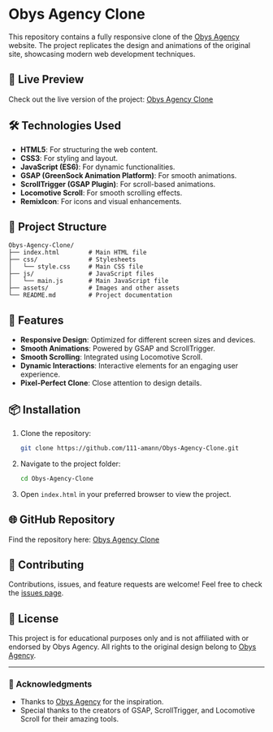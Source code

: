 # Obys Agency Clone

This repository contains a fully responsive clone of the [Obys Agency](https://obys.agency/) website. The project replicates the design and animations of the original site, showcasing modern web development techniques.

## 🚀 Live Preview
Check out the live version of the project: [Obys Agency Clone](https://111-amann.github.io/Obys-Agency-Clone/)

## 🛠️ Technologies Used

- **HTML5**: For structuring the web content.
- **CSS3**: For styling and layout.
- **JavaScript (ES6)**: For dynamic functionalities.
- **GSAP (GreenSock Animation Platform)**: For smooth animations.
- **ScrollTrigger (GSAP Plugin)**: For scroll-based animations.
- **Locomotive Scroll**: For smooth scrolling effects.
- **RemixIcon**: For icons and visual enhancements.

## 📂 Project Structure
```
Obys-Agency-Clone/
├── index.html        # Main HTML file
├── css/              # Stylesheets
│   └── style.css     # Main CSS file
├── js/               # JavaScript files
│   └── main.js       # Main JavaScript file
├── assets/           # Images and other assets
└── README.md         # Project documentation
```

## 🎨 Features

- **Responsive Design**: Optimized for different screen sizes and devices.
- **Smooth Animations**: Powered by GSAP and ScrollTrigger.
- **Smooth Scrolling**: Integrated using Locomotive Scroll.
- **Dynamic Interactions**: Interactive elements for an engaging user experience.
- **Pixel-Perfect Clone**: Close attention to design details.

## 📦 Installation

1. Clone the repository:
   ```bash
   git clone https://github.com/111-amann/Obys-Agency-Clone.git
   ```
2. Navigate to the project folder:
   ```bash
   cd Obys-Agency-Clone
   ```
3. Open `index.html` in your preferred browser to view the project.

## 🌐 GitHub Repository
Find the repository here: [Obys Agency Clone](https://github.com/111-amann/Obys-Agency-Clone)

## 🤝 Contributing
Contributions, issues, and feature requests are welcome! Feel free to check the [issues page](https://github.com/111-amann/Obys-Agency-Clone/issues).

## 📜 License
This project is for educational purposes only and is not affiliated with or endorsed by Obys Agency. All rights to the original design belong to [Obys Agency](https://obys.agency/).

---

### 🙏 Acknowledgments
- Thanks to [Obys Agency](https://obys.agency/) for the inspiration.
- Special thanks to the creators of GSAP, ScrollTrigger, and Locomotive Scroll for their amazing tools.

